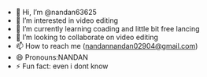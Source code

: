 - 👋 Hi, I’m @nandan63625
- 👀 I’m interested in video editing 
- 🌱 I’m currently learning coading and little bit free lancing 
- 💞️ I’m looking to collaborate on video editing
- 📫 How to reach me (nandannandan02904@gmail.com)
- 😄 Pronouns:NANDAN
- ⚡ Fun fact: even i dont know

<!---
nandan63625/nandan63625 is a ✨ special ✨ repository because its `README.md` (this file) appears on your GitHub profile.
You can click the Preview link to take a look at your changes.
--->
